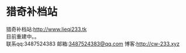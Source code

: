 # 猎奇补档站
猎奇补档站:http://www.lieqi233.tk
<br>
目前重建中。。
<br>
联系qq:3487524383 邮箱:3487524383@qq.com  博客:http://cw-233.xyz
